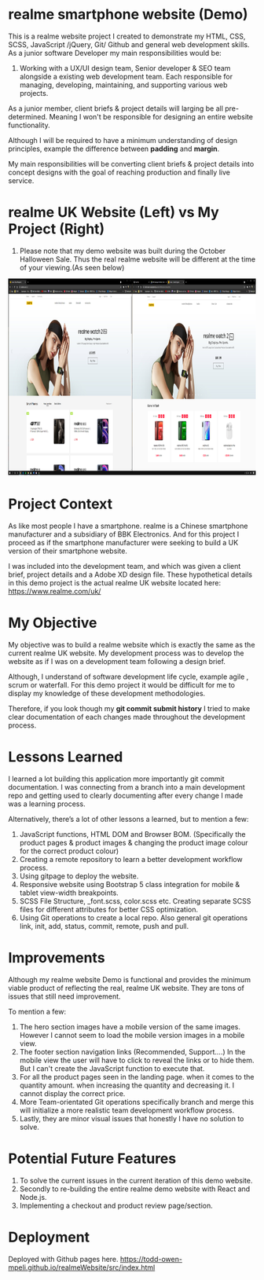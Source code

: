 # realme smartphone website (Demo)
This is a realme website project I created to demonstrate my HTML, CSS, SCSS, JavaScript /jQuery, Git/ Github and general web development skills.
As a junior software Developer my main responsibilities would be:

1. Working with a UX/UI design team, Senior developer & SEO team alongside a existing web development team. Each responsible for managing, developing, maintaining, and supporting 
various web projects.

As a junior member, client briefs & project details will larging be all pre-determined. Meaning I won't be responsible for designing an entire website functionality.

Although I will be required to have a minimum understanding of design principles, example the difference between **padding** and **margin**.

My main responsibilities will be converting client briefs & project details into concept designs with the goal of reaching production and finally live service. 

# realme UK Website (Left) vs My Project (Right)

1. Please note that my demo website was built during the October Halloween Sale. Thus the real realme website will be different at the time of your viewing.(As seen below)

<img src="src/img/realme%20website%20Product%20Images.png" width="100%" height="400px">

# Project Context
As like most people I have a smartphone. realme is a Chinese smartphone manufacturer and a subsidiary of BBK Electronics. And for this project I proceed as if the smartphone manufacturer were seeking to build a UK version of their smartphone website.

I was included into the development team, and which was given a client brief, project details and a Adobe XD design file. These hypothetical details in this demo project is the actual realme UK website located here: https://www.realme.com/uk/

# My Objective
My objective was to build a realme website which is exactly the same as the current realme UK website. My development process was to develop the website as if I was on a development team following a design brief.

Although, I understand of software development life cycle, example agile , scrum or waterfall. For this demo project it would be difficult for me to display my knowledge of these development methodologies.

Therefore, if you look though my **git commit submit history** I tried to make clear documentation of each changes made throughout the development process.

# Lessons Learned
I learned a lot building this application more importantly git commit documentation. I was connecting from a branch into a main development repo and getting used to clearly documenting after every change I made was a learning process.

Alternatively, there’s a lot of other lessons a learned, but to mention a few:

1. JavaScript functions, HTML DOM and Browser BOM. (Specifically the product pages & product images & changing the product image colour for the correct product colour)
2. Creating a remote repository to learn a better development workflow process.
3. Using gitpage to deploy the website.
4. Responsive website using Bootstrap 5 class integration for mobile & tablet view-width breakpoints.
5. SCSS File Structure, _font.scss, color.scss etc. Creating separate SCSS files for different attributes for better CSS optimization.
6. Using Git operations to create a local repo. Also general git operations link, init, add, status, commit, remote, push and pull.

# Improvements
Although my realme website Demo is functional and provides the minimum viable product of reflecting the real, realme UK website. They are tons of issues that still need improvement.

To mention a few:

1. The hero section images have a mobile version of the same images. However I cannot seem to load the mobile version images in a mobile view.
2. The footer section navigation links (Recommended, Support....) In the mobile view the user will have to click to reveal the links or to hide them. But I can't create the JavaScript function to execute that.
3. For all the product pages seen in the landing page. when it comes to the quantity amount. when increasing the quantity and decreasing it. I cannot display the correct price.
4. More Team-orientated Git operations specifically branch and merge this will initialize a more realistic team development workflow process.
5. Lastly, they are minor visual issues that honestly I have no solution to solve.

# Potential Future Features

1. To solve the current issues in the current iteration of this demo website.
2. Secondly to re-building the entire realme demo website with React and Node.js. 
3. Implementing a checkout and product review page/section. 

# Deployment
Deployed with Github pages here.
https://todd-owen-mpeli.github.io/realmeWebsite/src/index.html
